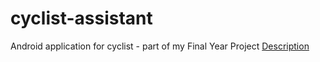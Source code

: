 # cyclist-assistant
Android application for cyclist - part of my Final Year Project
[Description](https://github.com/marcin-uliasz/cyclist-assistant/wiki)
